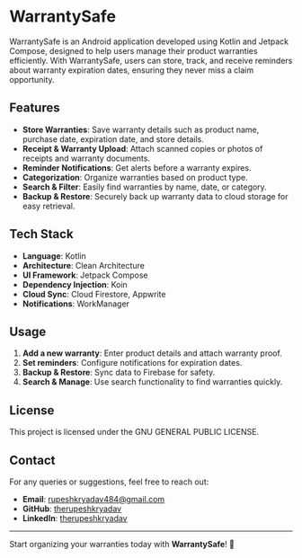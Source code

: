 # WarrantySafe

WarrantySafe is an Android application developed using Kotlin and Jetpack Compose, designed to help users manage their product warranties efficiently. With WarrantySafe, users can store, track, and receive reminders about warranty expiration dates, ensuring they never miss a claim opportunity.

## Features
- **Store Warranties**: Save warranty details such as product name, purchase date, expiration date, and store details.
- **Receipt & Warranty Upload**: Attach scanned copies or photos of receipts and warranty documents.
- **Reminder Notifications**: Get alerts before a warranty expires.
- **Categorization**: Organize warranties based on product type.
- **Search & Filter**: Easily find warranties by name, date, or category.
- **Backup & Restore**: Securely back up warranty data to cloud storage for easy retrieval.

## Tech Stack
- **Language**: Kotlin  
- **Architecture**: Clean Architecture  
- **UI Framework**: Jetpack Compose  
- **Dependency Injection**: Koin 
- **Cloud Sync**: Cloud Firestore, Appwrite 
- **Notifications**: WorkManager 

## Usage
1. **Add a new warranty**: Enter product details and attach warranty proof.  
2. **Set reminders**: Configure notifications for expiration dates.  
3. **Backup & Restore**: Sync data to Firebase for safety.  
4. **Search & Manage**: Use search functionality to find warranties quickly.  

## License
This project is licensed under the  GNU GENERAL PUBLIC LICENSE.

## Contact
For any queries or suggestions, feel free to reach out:
- **Email**: rupeshkryadav484@gmail.com  
- **GitHub**: [therupeshkryadav](https://github.com/therupeshkryadav)
- **LinkedIn**: [therupeshkryadav](https://www.linkedin.com/in/therupeshkryadav/) 

---
Start organizing your warranties today with **WarrantySafe**! 🚀


